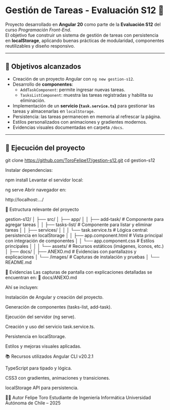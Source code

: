 # Gestión de Tareas - Evaluación S12 📝

Proyecto desarrollado en **Angular 20** como parte de la **Evaluación S12** del curso *Programación Front-End*.  
El objetivo fue construir un sistema de gestión de tareas con persistencia en **localStorage**, aplicando buenas prácticas de modularidad, componentes reutilizables y diseño responsivo.

---

## 🎯 Objetivos alcanzados
- Creación de un proyecto Angular con `ng new gestion-s12`.
- Desarrollo de **componentes**:  
  - `AddTaskComponent`: permite ingresar nuevas tareas.  
  - `TasksListComponent`: muestra las tareas registradas y habilita su eliminación.  
- Implementación de un **servicio (`task.service.ts`)** para gestionar las tareas y almacenarlas en `localStorage`.  
- Persistencia: las tareas permanecen en memoria al refrescar la página.  
- Estilos personalizados con animaciones y gradientes modernos.  
- Evidencias visuales documentadas en carpeta `/docs`.

---

## 🚀 Ejecución del proyecto

   git clone https://github.com/ToroFelipe17/gestion-s12.git
   cd gestion-s12

Instalar dependencias:

npm install
Levantar el servidor local:

ng serve
Abrir navegador en:

http://localhost:.../

📂 Estructura relevante del proyecto

gestion-s12/
│
├── src/
│   ├── app/
│   │   ├── add-task/        # Componente para agregar tareas
│   │   ├── tasks-list/      # Componente para listar y eliminar tareas
│   │   ├── services/
│   │   │   └── task.service.ts   # Lógica central: persistencia en localStorage
│   │   ├── app.component.html    # Vista principal con integración de componentes
│   │   └── app.component.css     # Estilos principales
│   │
│   └── assets/              # Recursos estáticos (imágenes, íconos, etc.)
│
├── docs/
│   ├── ANEXO.md             # Evidencias con pantallazos y explicaciones
│   └── /images/             # Capturas de instalación y pruebas
│
└── README.md

📸 Evidencias
Las capturas de pantalla con explicaciones detalladas se encuentran en:
📁 docs/ANEXO.md

Ahí se incluyen:

Instalación de Angular y creación del proyecto.

Generación de componentes (tasks-list, add-task).

Ejecución del servidor (ng serve).

Creación y uso del servicio task.service.ts.

Persistencia en localStorage.

Estilos y mejoras visuales aplicadas.

📚 Recursos utilizados
Angular CLI v20.2.1

TypeScript para tipado y lógica.

CSS3 con gradientes, animaciones y transiciones.

localStorage API para persistencia.

👨‍💻 Autor
Felipe Toro
Estudiante de Ingeniería Informática
Universidad Autónoma de Chile – 2025